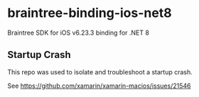 # braintree-binding-ios-net8

Braintree SDK for iOS v6.23.3 binding for .NET 8  

## Startup Crash

This repo was used to isolate and troubleshoot a startup crash.   

See https://github.com/xamarin/xamarin-macios/issues/21546  



